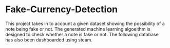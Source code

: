 # Fake-Currency-Detection
This project takes in to account a given dataset showing the possibility of a note being fake or not. The generated machine learning algoeithm is designed to check whether a note is fake or not. The following database has also been dashboarded using steam.
